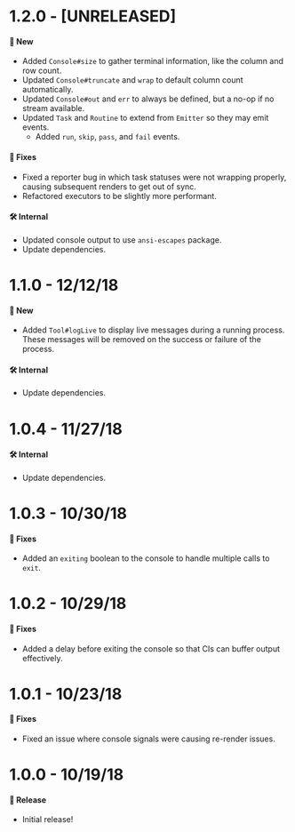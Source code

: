 # 1.2.0 - [UNRELEASED]

#### 🚀 New

- Added `Console#size` to gather terminal information, like the column and row count.
- Updated `Console#truncate` and `wrap` to default column count automatically.
- Updated `Console#out` and `err` to always be defined, but a no-op if no stream available.
- Updated `Task` and `Routine` to extend from `Emitter` so they may emit events.
  - Added `run`, `skip`, `pass`, and `fail` events.

#### 🐞 Fixes

- Fixed a reporter bug in which task statuses were not wrapping properly, causing subsequent renders
  to get out of sync.
- Refactored executors to be slightly more performant.

#### 🛠 Internal

- Updated console output to use `ansi-escapes` package.
- Update dependencies.

# 1.1.0 - 12/12/18

#### 🚀 New

- Added `Tool#logLive` to display live messages during a running process. These messages will be
  removed on the success or failure of the process.

#### 🛠 Internal

- Update dependencies.

# 1.0.4 - 11/27/18

#### 🛠 Internal

- Update dependencies.

# 1.0.3 - 10/30/18

#### 🐞 Fixes

- Added an `exiting` boolean to the console to handle multiple calls to `exit`.

# 1.0.2 - 10/29/18

#### 🐞 Fixes

- Added a delay before exiting the console so that CIs can buffer output effectively.

# 1.0.1 - 10/23/18

#### 🐞 Fixes

- Fixed an issue where console signals were causing re-render issues.

# 1.0.0 - 10/19/18

#### 🎉 Release

- Initial release!
